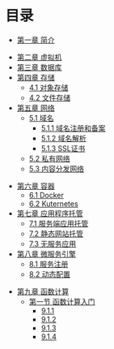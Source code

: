 # 目录

<!-- 第一部分：绪论 -->

- [第一章 简介](01_intro/README.md)

<!-- 第二部分：基础 -->

- [第二章 虚拟机](02_virtual_machine/README.md)
- [第三章 数据库](03_database/README.md)
- [第四章 存储](04_storage/README.md)
  - [4.1 对象存储](04_storage/1_object_storage/README.md) 
  - [4.2 文件存储](04_storage/2_file_storage/README.md)
- [第五章 网络](05_network/README.md)
  - [5.1 域名](05_network/1_domain_name/README.md)
    - [5.1.1 域名注册和备案](05_network/1_domain_name/1_domain_name_registry_and_recording.md)
    - [5.1.2 域名解析](05_network/1_domain_name/2_domain_name_resolution.md)
    - [5.1.3 SSL证书](05_network/1_domain_name/3_ssl_certificate.md)
  - [5.2 私有网络](05_network/2_vpc/README.md)
  - [5.3 内容分发网络](05_network/3_cdn/README.md)

<!-- 第三部分：云原生 -->

- [第六章 容器](06_container/2_kuternetes/README.md)
  - [6.1 Docker](06_container/1_docker/README.md)
  - [6.2 Kuternetes](06_container/2_kuternetes/README.md])
- [第七章 应用程序托管](08_application_hosting/README.md)
  - [7.1 服务端应用托管](08_application_hosting/1_app_engine/README.md)
  - [7.2 静态网站托管](08_application_hosting/2_website_hosting/README.md)
  - [7.3 无服务应用](08_application_hosting/3_serverless_application/README.md)
- [第八章 微服务引擎](09_microservices_engine/README.md)
  - [8.1 服务注册](09_microservices_engine/1_registry/README.md)
  - [8.2 动态配置](09_microservices_engine/2_configuration/README.md)

<!-- 第四部分：Serverless -->

- [第九章 函数计算](07_function_computing/README.md)
  - [第一节 函数计算入门](07_function_computing/1_intro_to_function_computing/README.md)
    - [9.1.1](07_function_computing/1_intro_to_function_computing/1_migrate_to_function_computing.md)
    - [9.1.2](07_function_computing/1_intro_to_function_computing/2_components_of_function_computing.md)
    - [9.1.3](07_function_computing/1_intro_to_function_computing/3_requriements_for_function_computing_programs.md)
    - [9.1.4](07_function_computing/1_intro_to_function_computing/4_using_other_cloud_computing_services.md)

